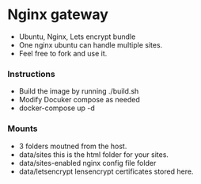 # Nginx gateway
* Ubuntu, Nginx, Lets encrypt bundle
* One nginx ubuntu can handle multiple sites.
* Feel free to fork and use it.

### Instructions
* Build the image by running ./build.sh
* Modify Docuker compose as needed
* docker-compose up -d

### Mounts
* 3 folders moutned from the host.
* data/sites this is the html folder for your sites.
* data/sites-enabled nginx config file folder
* data/letsencrypt lensencrypt certificates stored here.


